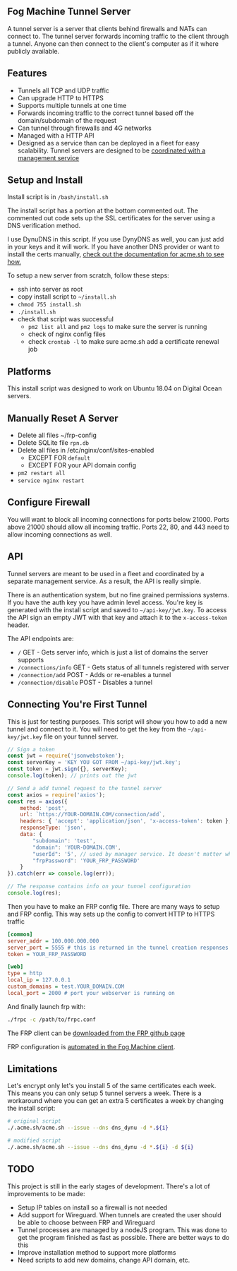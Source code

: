 ## Fog Machine Tunnel Server

A tunnel server is a server that clients behind firewalls and NATs can connect to.  The tunnel server forwards incoming traffic to the client through a tunnel.  Anyone can then connect to the client's computer as if it where publicly available.


## Features

* Tunnels all TCP and UDP traffic
* Can upgrade HTTP to HTTPS
* Supports multiple tunnels at one time
* Forwards incoming traffic to the correct tunnel based off the domain/subdomain of the request
* Can tunnel through firewalls and 4G networks
* Managed with a HTTP API
* Designed as a service than can be deployed in a fleet for easy scalability.  Tunnel servers are designed to be [coordinated with a management service](https://github.com/fog-machine/manager-server)


## Setup and Install

Install script is in `/bash/install.sh`

The install script has a portion at the bottom commented out.  The commented out code sets up the SSL certificates for the server using a DNS verification method.

I use DynuDNS in this script.  If you use DynyDNS as well, you can just add in your keys and it will work. If you have another DNS provider or want to install the certs manually, [check out the documentation for acme.sh to see how.](https://github.com/acmesh-official/acme.sh)

To setup a new server from scratch, follow these steps:

- ssh into server as root
- copy install script to `~/install.sh`
- `chmod 755 install.sh`
- `./install.sh`
- check that script was successful
    - `pm2 list all` and `pm2 logs` to make sure the server is running
    - check of nginx config files
    - check `crontab -l` to make sure acme.sh add a certificate renewal job


## Platforms

This install script was designed to work on Ubuntu 18.04 on Digital Ocean servers.


## Manually Reset A Server

- Delete all files ~/frp-config
- Delete SQLite file `rpn.db`
- Delete all files in /etc/nginx/conf/sites-enabled
    - EXCEPT FOR `default`
    - EXCEPT FOR your API domain config
- `pm2 restart all`
- `service nginx restart`


## Configure Firewall

You will want to block all incoming connections for ports below 21000. Ports above 21000 should allow all incoming traffic.  Ports 22, 80, and 443 need to allow incoming connections as well.


## API

Tunnel servers are meant to be used in a fleet and coordinated by a separate management service.  As a result, the API is really simple.  

There is an authentication system, but no fine grained permissions systems. If you have the auth key you have admin level access.  You're key is generated with the install script and saved to `~/api-key/jwt.key`.  To access the API sign an empty JWT with that key and attach it to the `x-access-token` header.

The API endpoints are:

* `/` GET - Gets server info, which is just a list of domains the server supports
* `/connections/info` GET - Gets status of all tunnels registered with server
* `/connection/add` POST - Adds or re-enables a tunnel
* `/connection/disable` POST - Disables a tunnel


## Connecting You're First Tunnel

This is just for testing purposes. This script will show you how to add a new tunnel and connect to it.  You will need to get the key from the `~/api-key/jwt.key` file on your tunnel server.

```javascript
// Sign a token
const jwt = require('jsonwebstoken');
const serverKey = 'KEY YOU GOT FROM ~/api-key/jwt.key';
const token = jwt.sign({}, serverKey);
console.log(token); // prints out the jwt

// Send a add tunnel request to the tunnel server
const axios = require('axios');
const res = axios({
    method: 'post',
    url: `https://YOUR-DOMAIN.COM/connection/add`, 
    headers: { 'accept': 'application/json', 'x-access-token': token },
    responseType: 'json',
    data: {
        "subdomain": 'test',
        "domain": 'YOUR-DOMAIN.COM',
        "userId": '5', // used by manager service. It doesn't matter what you put in here
        "frpPassword": 'YOUR_FRP_PASSWORD'
    }
}).catch(err => console.log(err));

// The response contains info on your tunnel configuration
console.log(res);
```

Then you have to make an FRP config file.  There are many ways to setup and FRP config.  This way sets up the config to convert HTTP to HTTPS traffic

```ini
[common]
server_addr = 100.000.000.000
server_port = 5555 # this is returned in the tunnel creation responses
token = YOUR_FRP_PASSWORD

[web]
type = http
local_ip = 127.0.0.1
custom_domains = test.YOUR_DOMAIN.COM
local_port = 2000 # port your webserver is running on
```

And finally launch frp with:

```bash
./frpc -c /path/to/frpc.conf
```

The FRP client can be [downloaded from the FRP github page](https://github.com/fatedier/frp/releases)

FRP configuration is [automated in the Fog Machine client](https://github.com/fog-machine/basic-client).


## Limitations

Let's encrypt only let's you install 5 of the same certificates each week. This means you can only setup 5 tunnel servers a week.  There is a workaround where you can get an extra 5 certificates a week by changing the install script:

```bash
# original script
./.acme.sh/acme.sh --issue --dns dns_dynu -d *.${i}
```

```bash
# modified script
./.acme.sh/acme.sh --issue --dns dns_dynu -d *.${i} -d ${i}
```


## TODO

This project is still in the early stages of development.  There's a lot of improvements to be made:

* Setup IP tables on install so a firewall is not needed
* Add support for Wireguard.  When tunnels are created the user should be able to choose between FRP and Wireguard
* Tunnel processes are managed by a nodeJS program.  This was done to get the program finished as fast as possible.  There are better ways to do this
* Improve installation method to support more platforms
* Need scripts to add new domains, change API domain, etc.